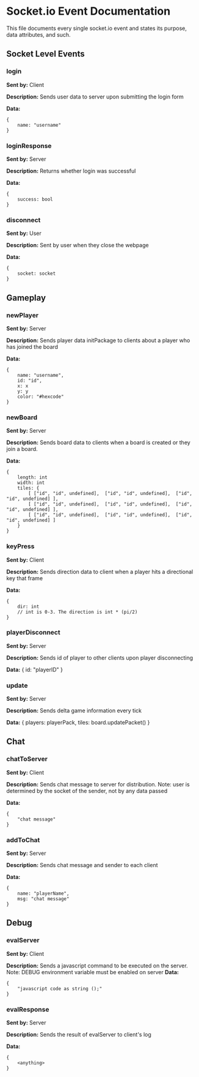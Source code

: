 # Socket.io Event Documentation
This file documents every single socket.io event and states its purpose, data attributes, and such.

## Socket Level Events
### login
**Sent by:** Client

**Description:** Sends user data to server upon submitting the login form

**Data:**

    {
        name: "username"
    }

### loginResponse
**Sent by:** Server

**Description:** Returns whether login was successful

**Data:**

    {
        success: bool
    }

### disconnect
**Sent by:** User

**Description:** Sent by user when they close the webpage

**Data:**

    {
        socket: socket
    }

## Gameplay

### newPlayer
**Sent by:** Server

**Description:** Sends  player data initPackage to clients about a player who has joined the board

**Data:**

    {
        name: "username",
        id: "id",
        x: x
        y: y
        color: "#hexcode"
    }

### newBoard
**Sent by:** Server

**Description:** Sends  board data to clients when a board is created or they join a board.

**Data:**

    {
        length: int
        width: int
        tiles: {
            [ ["id", "id", undefined],  ["id", "id", undefined],  ["id", "id", undefined] ],
            [ ["id", "id", undefined],  ["id", "id", undefined],  ["id", "id", undefined] ],
            [ ["id", "id", undefined],  ["id", "id", undefined],  ["id", "id", undefined] ]
        }
    }

### keyPress
**Sent by:** Client

**Description:** Sends direction data to client when a player hits a directional key that frame

**Data:**

    {
        dir: int
        // int is 0-3. The direction is int * (pi/2)
    }

### playerDisconnect

**Sent by:** Server

**Description:** Sends id of player to other clients upon player disconnecting

**Data:**
    {
        id: "playerID"
    }

### update
**Sent by:** Server

**Description:** Sends  delta game information every tick

**Data:**
    {
        players: playerPack,
        tiles: board.updatePacket()
    }

## Chat

### chatToServer

**Sent by:** Client

**Description:** Sends chat message to server for distribution.
 Note: user is determined by the socket of the sender, not by any data passed

**Data:**

    {
        "chat message"
    }

### addToChat
**Sent by:** Server

**Description:** Sends chat message and sender to each client

**Data:**

    {
        name: "playerName",
        msg: "chat message"
    }

## Debug

### evalServer

**Sent by:** Client

**Description:** Sends a javascript command to be executed on the server.
 Note: DEBUG environment variable must be enabled on server
**Data:**

    {
        "javascript code as string ();"
    }

### evalResponse

**Sent by:** Server

**Description:** Sends the result of evalServer to client's log

**Data:**

    {
        <anything>
    }
